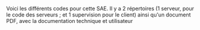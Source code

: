 Voici les différents codes pour cette SAE.
Il y a 2 répertoires (1 serveur, pour le code des serveurs ; et 1 supervision pour le client) ainsi qu'un document PDF, avec la documentation technique et utilisateur
